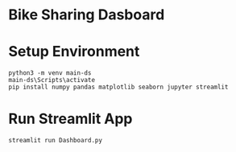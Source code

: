 # Bike Sharing Dasboard

# Setup Environment
```
python3 -m venv main-ds
main-ds\Scripts\activate
pip install numpy pandas matplotlib seaborn jupyter streamlit
```

# Run Streamlit App
```
streamlit run Dashboard.py
```
